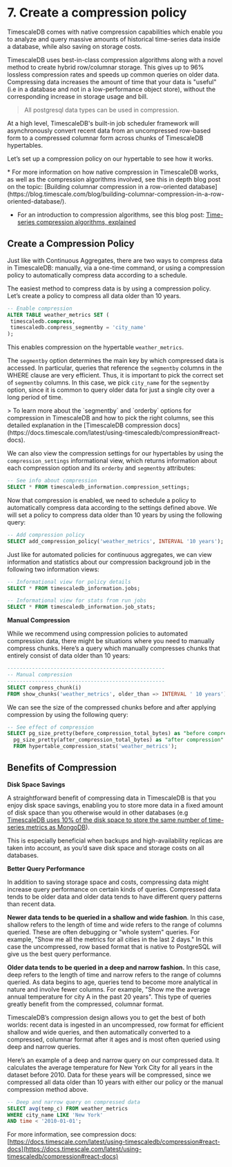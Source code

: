 # 7. Create a compression policy

TimescaleDB comes with native compression capabilities which enable you to analyze and query massive amounts of historical time-series data inside a database, while also saving on storage costs. 

TimescaleDB uses best-in-class compression algorithms along with a novel method to create hybrid row/columnar storage. This gives up to 96% lossless compression rates and speeds up common queries on older data. Compressing data increases the amount of time that your data is "useful" (i.e in a database and not in a low-performance object store), without the corresponding increase in storage usage and bill.

<highlight type="tip">

> All postgresql data types can be used in compression.

</highlight>

At a high level, TimescaleDB's built-in job scheduler framework will asynchronously convert recent data from an uncompressed row-based form to a compressed columnar form across chunks of TimescaleDB hypertables.

Let’s set up a compression policy on our hypertable to see how it works.

<highlight type="tip">
* For more information on how native compression in TimescaleDB works, as well as the compression algorithms involved, see this in depth blog post on the topic:  [Building columnar compression in a row-oriented database](https://blog.timescale.com/blog/building-columnar-compression-in-a-row-oriented-database/).
</highlight>

* For an introduction to compression algorithms, see this blog post: [Time-series compression algorithms, explained](https://blog.timescale.com/blog/time-series-compression-algorithms-explained/)

## Create a Compression Policy

Just like with Continuous Aggregates, there are two ways to compress data in TimescaleDB: manually, via a one-time command, or using a compression policy to automatically compress data according to a schedule.

The easiest method to compress data is by using a compression policy. Let’s create a policy to compress all data older than 10 years.

```sql
-- Enable compression
ALTER TABLE weather_metrics SET (
 timescaledb.compress,
 timescaledb.compress_segmentby = 'city_name'
);
```

This enables compression on the hypertable `weather_metrics`. 

The `segmentby` option determines the main key by which compressed data is accessed. In particular, queries that reference the `segmentby` columns in the WHERE clause are very efficient. Thus, it is important to pick the correct set of `segmentby` columns. In this case, we pick `city_name` for the `segmentby` option, since it is common to query older data for just a single city over a long period of time.

<highlight type="tip">
> To learn more about the `segmentby` and `orderby` options for compression in TimescaleDB and how to pick the right columns, see this detailed explanation in the [TimescaleDB compression docs](https://docs.timescale.com/latest/using-timescaledb/compression#react-docs).
</highlight>

We can also view the compression settings for our hypertables by using the `compression_settings` informational view, which returns information about each compression option and its `orderby` and `segmentby` attributes:

```sql
-- See info about compression
SELECT * FROM timescaledb_information.compression_settings;
```

Now that compression is enabled, we need to schedule a policy to automatically compress data according to the settings defined above. We will set a policy to compress data older than 10 years by using the following query:

```sql
-- Add compression policy
SELECT add_compression_policy('weather_metrics', INTERVAL '10 years');
```

Just like for automated policies for continuous aggregates, we can view information and statistics about our compression background job in the following two information views:

```sql
-- Informational view for policy details
SELECT * FROM timescaledb_information.jobs;

-- Informational view for stats from run jobs
SELECT * FROM timescaledb_information.job_stats;
```

**Manual Compression**

While we recommend using compression policies to automated compression data, there might be situations where you need to manually compress chunks. Here’s a query which manually compresses chunks that entirely consist of data older than 10 years:

```sql
---------------------------------------------------
-- Manual compression
---------------------------------------------------
SELECT compress_chunk(i)
FROM show_chunks('weather_metrics', older_than => INTERVAL ' 10 years');
```
We can see the size of the compressed chunks before and after applying compression by using the following query:

```sql
-- See effect of compression
SELECT pg_size_pretty(before_compression_total_bytes) as "before compression",
  pg_size_pretty(after_compression_total_bytes) as "after compression"
  FROM hypertable_compression_stats('weather_metrics');
```

## Benefits of Compression

**Disk Space Savings**

A straightforward benefit of compressing data in TimescaleDB is that you enjoy disk space savings, enabling you to store more data in a fixed amount of disk space than you otherwise would in other databases (e.g [TimescaleDB uses 10% of the disk space to store the same number of time-series metrics as MongoDB](https://blog.timescale.com/blog/how-to-store-time-series-data-mongodb-vs-timescaledb-postgresql-a73939734016/)). 

This is especially beneficial when backups and high-availability replicas are taken into account, as you’d save disk space and storage costs on all databases.

**Better Query Performance**

In addition to saving storage space and costs, compressing data might increase query performance on certain kinds of queries. Compressed data tends to be older data and older data tends to have different query patterns than recent data.

**Newer data tends to be queried in a shallow and wide fashion**. In this case, shallow refers to the length of time and wide refers to the range of columns queried. These are often debugging or "whole system" queries. For example, "Show me all the metrics for all cities in the last 2 days." In this case the uncompressed, row based format that is native to PostgreSQL will give us the best query performance.

**Older data tends to be queried in a deep and narrow fashion.** In this case, deep refers to the length of time and narrow refers to the range of columns queried. As data begins to age, queries tend to become more analytical in nature and involve fewer columns. For example, "Show me the average annual temperature for city A in the past 20 years". This type of queries greatly benefit from the compressed, columnar format.

TimescaleDB’s compression design allows you to get the best of both worlds: recent data is ingested in an uncompressed, row format for efficient shallow and wide queries, and then automatically converted to a compressed, columnar format after it ages and is most often queried using deep and narrow queries. 

Here’s an example of a deep and narrow query on our compressed data. It calculates the average temperature for New York City for all years in the dataset before 2010. Data for these years will be compressed, since we compressed all data older than 10 years with either our policy or the manual compression method above.

```sql
-- Deep and narrow query on compressed data
SELECT avg(temp_c) FROM weather_metrics
WHERE city_name LIKE 'New York'
AND time < '2010-01-01';
```


For more information, see compression docs: [https://docs.timescale.com/latest/using-timescaledb/compression#react-docs](https://docs.timescale.com/latest/using-timescaledb/compression#react-docs)


